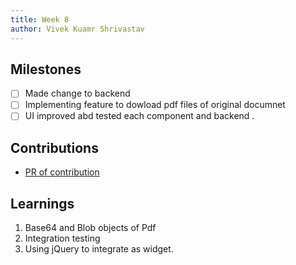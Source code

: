```yaml
---
title: Week 8
author: Vivek Kuamr Shrivastav
---
```


## Milestones
- [ ] Made change to backend 
- [ ] Implementing feature to dowload pdf files of original documnet 
- [ ] UI improved abd tested each component and backend .

## Contributions

- [PR of contribution](https://github.com/Vivek-Kumar-Shrivastav/DIKSHA-Learners-Passbook-Creation/commit/477f1c9c513eed6eba724b766b8fc239d8f3cb88)
## Learnings

1. Base64 and Blob objects of Pdf 
2. Integration testing 
3. Using jQuery to integrate as widget.
